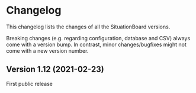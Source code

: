 # Changelog

This changelog lists the changes of all the SituationBoard versions.

Breaking changes (e.g. regarding configuration, database and CSV) always come with a version bump.
In contrast, minor changes/bugfixes might not come with a new version number.

## Version 1.12 (2021-02-23)

First public release
